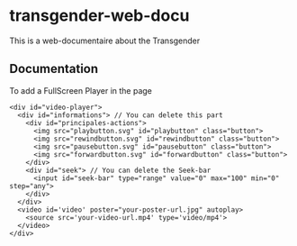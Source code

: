 # transgender-web-docu
This is a web-documentaire about the Transgender

## Documentation

To add a FullScreen Player in the page

```
<div id="video-player">
  <div id="informations"> // You can delete this part
    <div id="principales-actions">
      <img src="playbutton.svg" id="playbutton" class="button">
      <img src="rewindbutton.svg" id="rewindbutton" class="button">
      <img src="pausebutton.svg" id="pausebutton" class="button">
      <img src="forwardbutton.svg" id="forwardbutton" class="button">
    </div>
    <div id="seek"> // You can delete the Seek-bar
      <input id="seek-bar" type="range" value="0" max="100" min="0" step="any">
    </div>
  </div>
  <video id='video' poster="your-poster-url.jpg" autoplay>
    <source src='your-video-url.mp4' type='video/mp4'>
  </video>
</div>
```
